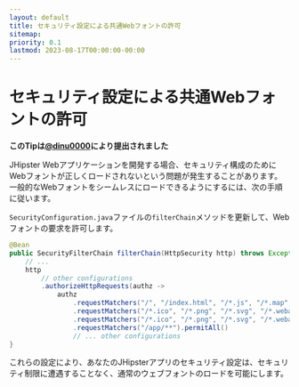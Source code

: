 ```yaml
---
layout: default
title: セキュリティ設定による共通Webフォントの許可
sitemap:
priority: 0.1
lastmod: 2023-08-17T00:00:00-00:00
---
```

# セキュリティ設定による共通Webフォントの許可

__このTipは[@dinu0000](https://github.com/dinu0000)により提出されました__

JHipster Webアプリケーションを開発する場合、セキュリティ構成のためにWebフォントが正しくロードされないという問題が発生することがあります。一般的なWebフォントをシームレスにロードできるようにするには、次の手順に従います。

`SecurityConfiguration.java`ファイルの`filterChain`メソッドを更新して、Webフォントの要求を許可します。

```java
@Bean
public SecurityFilterChain filterChain(HttpSecurity http) throws Exception {
    // ...
    http
        // other configurations
        .authorizeHttpRequests(authz ->
            authz
                .requestMatchers("/", "/index.html", "/*.js", "/*.map", "/*.css").permitAll()
                .requestMatchers("/*.ico", "/*.png", "/*.svg", "/*.webapp").permitAll()
                .requestMatchers("/*.ico", "/*.png", "/*.svg", "/*.webapp", "/*.woff", "/*.woff2", "/*.ttf", "/*.otf").permitAll() // add common web font extensions here 
                .requestMatchers("/app/**").permitAll()
                // ... other configurations
}
```

これらの設定により、あなたのJHipsterアプリのセキュリティ設定は、セキュリティ制限に遭遇することなく、通常のウェブフォントのロードを可能にします。